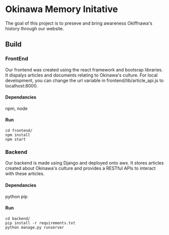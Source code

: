 # Okinawa Memory Initative 
The goal of this project is to preseve and bring awareness Okiffnawa's history through our website.

## Build 

### FrontEnd 
Our frontend was created using the react framework and bootsrap libraries. It dispalys articles and documents relating to Okinawa's culture. For local development, you can change the url variable in frontend/lib/article_api.js to localhost:8000.

#### Dependancies 
npm, node

#### Run 
```
cd frontend/
npm install 
npm start
```

### Backend
Our backend is made using Django and deployed onto aws. It stores articles created about Okinawa's culture and provides a RESTful APIs to interact with these articles.

#### Dependancies 
python pip 

#### Run
```
cd backend/
pip install -r requirements.txt
python manage.py runserver
```


